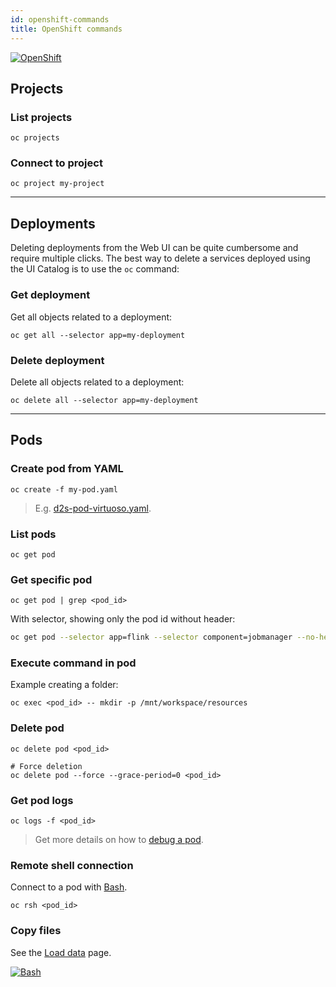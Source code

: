 ```yaml
---
id: openshift-commands
title: OpenShift commands
---
```


[![OpenShift](/dsri-documentation/img/openshift-logo.png)](https://www.openshift.com/)

## Projects

### List projects

```shell
oc projects
```

### Connect to project

```shell
oc project my-project
```

---

## Deployments

Deleting deployments from the Web UI can be quite cumbersome and require multiple clicks. The best way to delete a services deployed using the UI Catalog is to use the `oc` command:

### Get deployment

Get all objects related to a deployment:

```shell
oc get all --selector app=my-deployment
```

### Delete deployment

Delete all objects related to a deployment:

```shell
oc delete all --selector app=my-deployment
```

---

## Pods

### Create pod from YAML

```shell
oc create -f my-pod.yaml
```

> E.g. [d2s-pod-virtuoso.yaml](https://github.com/MaastrichtU-IDS/d2s-argo-workflows/blob/master/d2s-pod-virtuoso.yaml).

### List pods

```shell
oc get pod
```

### Get specific pod

```shell
oc get pod | grep <pod_id>
```

With selector, showing only the pod id without header:

```bash
oc get pod --selector app=flink --selector component=jobmanager --no-headers -o=custom-columns=NAME:.metadata.name
```

### Execute command in pod

Example creating a folder:

```shell
oc exec <pod_id> -- mkdir -p /mnt/workspace/resources
```

### Delete pod

```shell
oc delete pod <pod_id>

# Force deletion
oc delete pod --force --grace-period=0 <pod_id>
```

### Get pod logs

```shell
oc logs -f <pod_id>
```

> Get more details on how to [debug a pod](/dsri-documentation/docs/openshift-debug).

### Remote shell connection

Connect to a pod with [Bash](https://devhints.io/bash).

```shell
oc rsh <pod_id>
```

### Copy files

See the [Load data](https://maastrichtu-ids.github.io/dsri-documentation/docs/openshift-load-data) page.

[![Bash](/dsri-documentation/img/bash_logo.png)](https://devhints.io/bash)

